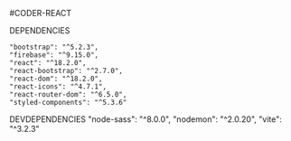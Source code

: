 #CODER-REACT

DEPENDENCIES

    "bootstrap": "^5.2.3",
    "firebase": "^9.15.0",
    "react": "^18.2.0",
    "react-bootstrap": "^2.7.0",
    "react-dom": "^18.2.0",
    "react-icons": "^4.7.1",
    "react-router-dom": "^6.5.0",
    "styled-components": "^5.3.6"
DEVDEPENDENCIES
    "node-sass": "^8.0.0",
    "nodemon": "^2.0.20",
    "vite": "^3.2.3"